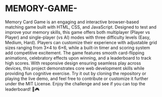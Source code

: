# MEMORY-GAME-
Memory Card Game is an engaging and interactive browser-based matching game built with HTML, CSS, and JavaScript. Designed to test and improve your memory skills, this game offers both multiplayer (Player vs Player) and single-player (vs AI) modes with three difficulty levels (Easy, Medium, Hard). Players can customize their experience with adjustable grid sizes ranging from 3×4 to 6×6, while a built-in timer and scoring system add competitive excitement. The game features smooth card-flipping animations, celebratory effects upon winning, and a leaderboard to track high scores. With responsive design ensuring seamless play across devices, this project demonstrates core web development skills while providing fun cognitive exercise. Try it out by cloning the repository or playing the live demo, and feel free to contribute or customize it further under the MIT License. Enjoy the challenge and see if you can top the leaderboard! 🚀🎮
